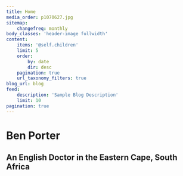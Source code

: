 ```yaml
---
title: Home
media_order: p1070627.jpg
sitemap:
    changefreq: monthly
body_classes: 'header-image fullwidth'
content:
    items: '@self.children'
    limit: 5
    order:
        by: date
        dir: desc
    pagination: true
    url_taxonomy_filters: true
blog_url: blog
feed:
    description: 'Sample Blog Description'
    limit: 10
pagination: true
---
```


# Ben Porter
## An English Doctor in the Eastern Cape, South Africa
